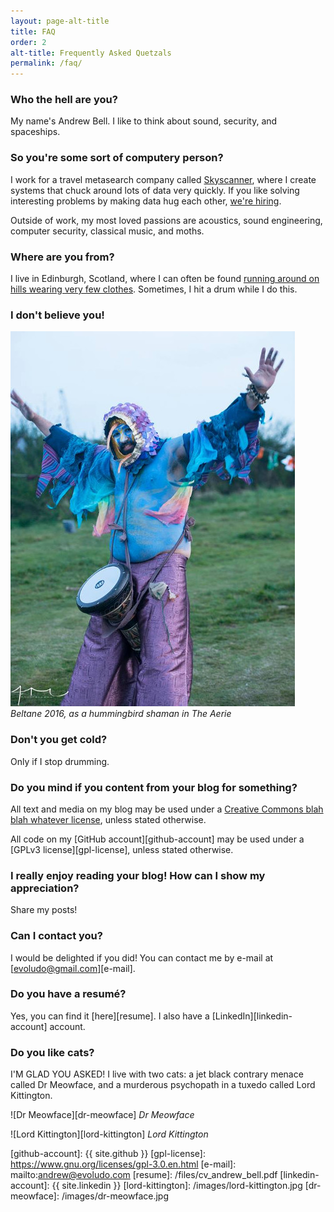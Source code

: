 ```yaml
---
layout: page-alt-title
title: FAQ
order: 2
alt-title: Frequently Asked Quetzals
permalink: /faq/
---
```


### Who the hell are you?

My name's Andrew Bell. I like to think about sound, security, and spaceships.

### So you're some sort of computery person?

I work for a travel metasearch company called [Skyscanner][skyscanner-home], where I create systems that chuck around lots of data very quickly. If you like solving interesting problems by making data hug each other, [we're hiring][skyscanner-jobs].

Outside of work, my most loved passions are acoustics, sound engineering, computer security, classical music, and moths.

### Where are you from?

I live in Edinburgh, Scotland, where I can often be found [running around on hills wearing very few clothes][beltane]. Sometimes, I hit a drum while I do this.

### I don't believe you!

![Beltane 2016][beltane-2016]
*Beltane 2016, as a hummingbird shaman in The Aerie*

### Don't you get cold?

Only if I stop drumming.

### Do you mind if you content from your blog for something?

All text and media on my blog may be used under a [Creative Commons blah blah whatever license][cc-license], unless stated otherwise.

All code on my [GitHub account][github-account] may be used under a [GPLv3 license][gpl-license], unless stated otherwise.

### I really enjoy reading your blog! How can I show my appreciation?

Share my posts!


### Can I contact you?

I would be delighted if you did! You can contact me by e-mail at [evoludo@gmail.com][e-mail].

### Do you have a resumé?

Yes, you can find it [here][resume]. I also have a [LinkedIn][linkedin-account] account.

### Do you like cats?

I'M GLAD YOU ASKED! I live with two cats: a jet black contrary menace called Dr Meowface, and a murderous psychopath in a tuxedo called Lord Kittington.

![Dr Meowface][dr-meowface]
*Dr Meowface*

![Lord Kittington][lord-kittington]
*Lord Kittington*


[skyscanner-home]: https://www.skyscanner.net/
[skyscanner-jobs]: http://www.skyscanner.net/jobs
[beltane]: https://www.beltane.org/
[beltane-2016]: /images/hummingbird.jpg
[cc-license]: https://creativecommons.org/licenses/by-sa/4.0/
[github-account]: {{ site.github }}
[gpl-license]: https://www.gnu.org/licenses/gpl-3.0.en.html
[e-mail]: mailto:andrew@evoludo.com
[resume]: /files/cv_andrew_bell.pdf
[linkedin-account]: {{ site.linkedin }}
[lord-kittington]: /images/lord-kittington.jpg
[dr-meowface]: /images/dr-meowface.jpg

